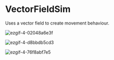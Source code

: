 # VectorFieldSim
Uses a vector field to create movement behaviour.

![ezgif-4-02048a6e3f](https://github.com/jaAp0389/VectorFieldSim/assets/142971453/e7ed24c2-6858-4230-87a1-6635f900f57f)

![ezgif-4-d8bbdb5cd3](https://github.com/jaAp0389/VectorFieldSim/assets/142971453/9400e53a-67b9-43de-9099-8ee24129606b)

![ezgif-4-76f8abf7e5](https://github.com/jaAp0389/VectorFieldSim/assets/142971453/4bf45072-deec-4ddd-b6c2-f04d5eae3ac8)
